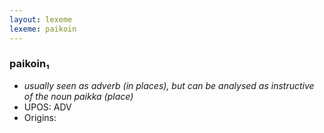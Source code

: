 ```yaml
---
layout: lexeme
lexeme: paikoin
---
```


###  paikoin₁

* _usually seen as adverb (in places), but can be analysed as instructive of the noun *paikka* (place)_
* UPOS:  ADV
* Origins: 

